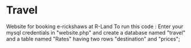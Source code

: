 # Travel
Website for booking e-rickshaws at R-Land
To run this code :
Enter your mysql credentials in "website.php" and create a database named "travel"
and a table named "Rates" having two rows "destination" and "prices";
